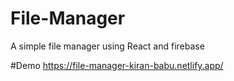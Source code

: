 # File-Manager
A simple file manager using React and firebase

#Demo
https://file-manager-kiran-babu.netlify.app/
